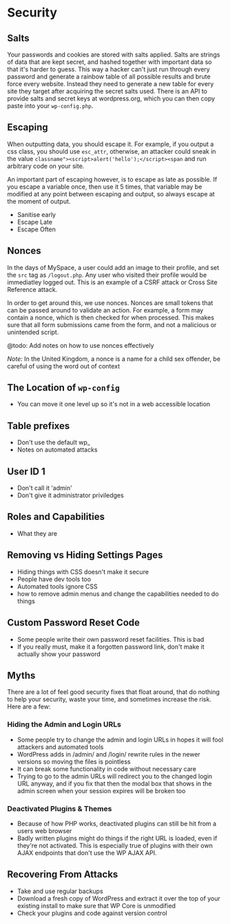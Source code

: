 # Security

## Salts

Your passwords and cookies are stored with salts applied. Salts are strings of data that are kept secret, and hashed together with important data so that it's harder to guess. This way a hacker can't just run through every password and generate a rainbow table of all possible results and brute force every website. Instead they need to generate a new table for every site they target after acquiring the secret salts used. There is an API to provide salts and secret keys at wordpress.org, which you can then copy paste into your `wp-config.php`.

## Escaping

When outputting data, you should escape it. For example, if you output a css class, you should use `esc_attr`, otherwise, an attacker could sneak in the value `classname"><script>alert('hello');</script><span` and run arbitrary code on your site.

An important part of escaping however, is to escape as late as possible. If you escape a variable once, then use it 5 times, that variable may be modified at any point between escaping and output, so always escape at the moment of output.

* Sanitise early
* Escape Late
* Escape Often

## Nonces

In the days of MySpace, a user could add an image to their profile, and set the `src` tag as `/logout.php`. Any user who visited their profile would be immediatley logged out. This is an example of a CSRF attack or Cross Site Reference attack.

In order to get around this, we use nonces. Nonces are small tokens that can be passed around to validate an action. For example, a form may contain a nonce, which is then checked for when processed. This makes sure that all form submissions came from the form, and not a malicious or unintended script.

@todo: Add notes on how to use nonces effectively

_Note:_ In the United Kingdom, a nonce is a name for a child sex offender, be careful of using the word out of context

## The Location of `wp-config`

* You can move it one level up so it's not in a web accessible location

## Table prefixes

* Don't use the default wp\_
* Notes on automated attacks

## User ID 1

* Don't call it 'admin'
* Don't give it administrator priviledges

## Roles and Capabilities

* What they are

## Removing vs Hiding Settings Pages

* Hiding things with CSS doesn't make it secure
* People have dev tools too
* Automated tools ignore CSS
* how to remove admin menus and change the capabilities needed to do things

## Custom Password Reset Code

* Some people write their own password reset facilities. This is bad
* If you really must, make it a forgotten password link, don't make it actually show your password

## Myths

There are a lot of feel good security fixes that float around, that do nothing to help your security, waste your time, and sometimes increase the risk. Here are a few:

### Hiding the Admin and Login URLs

* Some people try to change the admin and login URLs in hopes it will fool attackers and automated tools
* WordPress adds in /admin/ and /login/ rewrite rules in the newer versions so moving the files is pointless
* It can break some functionality in code without necessary care
* Trying to go to the admin URLs will redirect you to the changed login URL anyway, and if you fix that then the modal box that shows in the admin screen when your session expires will be broken too

### Deactivated Plugins & Themes

* Because of how PHP works, deactivated plugins can still be hit from a users web browser
* Badly written plugins might do things if the right URL is loaded, even if they're not activated. This is especially true of plugins with their own AJAX endpoints that don't use the WP AJAX API.

## Recovering From Attacks

* Take and use regular backups
* Download a fresh copy of WordPress and extract it over the top of your existing install to make sure that WP Core is unmodified
* Check your plugins and code against version control

